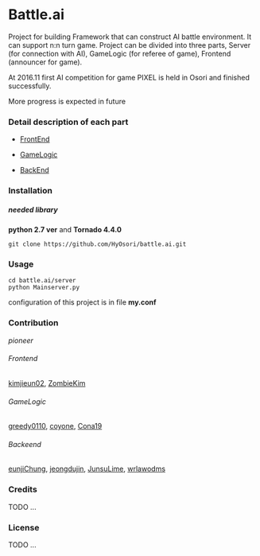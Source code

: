 # Battle.ai

Project for building Framework that can construct AI battle environment. It can support n:n turn game. Project can be divided into three parts, Server (for connection with AI), GameLogic (for referee of game), Frontend (announcer for game).

At 2016.11 first AI competition for game PIXEL is held in Osori and finished successfully.

More progress is expected in future

### Detail description of each part

* [FrontEnd](https://github.com/HyOsori/battle.ai/wiki/Frontend "Frontend")

* [GameLogic](https://github.com/HyOsori/battle.ai/wiki/GameLogic "GameLogic")

* [BackEnd](https://github.com/HyOsori/battle.ai/wiki/Backend "Backend")

### Installation

##### needed library
**python 2.7 ver** and **Tornado 4.4.0**


```
git clone https://github.com/HyOsori/battle.ai.git
```

### Usage

```
cd battle.ai/server
python Mainserver.py
```

configuration of this project is in file **my.conf**

### Contribution

*pioneer*

###### Frontend

[kimjieun02](https://github.com/kimjieun02 "" ), 
[ZombieKim](https://github.com/ZombieKim "" )

###### GameLogic

[greedy0110](https://github.com/greedy0110 "" ), 
[coyone](https://github.com/coyone "" ), 
[Cona19](https://github.com/Cona19 "" )

###### Backeend

[eunjiChung](https://github.com/eunjiChung ""), 
[jeongdujin](https://github.com/jeongdujin ""), 
[JunsuLime](https://github.com/JunsuLime ""), 
[wrlawodms](https://github.com/wrlawodms "")

### Credits

TODO ...

### License

TODO ...
